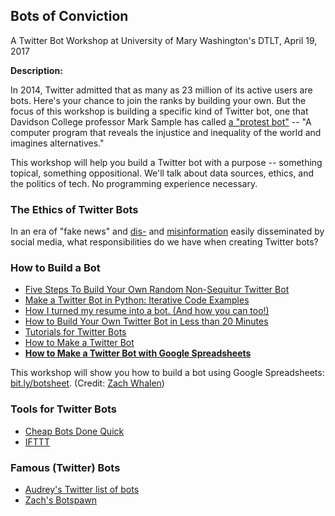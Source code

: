 ## Bots of Conviction

<p>A Twitter Bot Workshop at University of Mary Washington's DTLT, April 19, 2017</p>

**Description:**

<p>In 2014, Twitter admitted that as many as 23 million of its active users are bots. Here's your chance to join the ranks by building your own. But the focus of this workshop is building a specific kind of Twitter bot, one that Davidson College professor Mark Sample has called <a href="https://medium.com/@samplereality/a-protest-bot-is-a-bot-so-specific-you-cant-mistake-it-for-bullshit-90fe10b7fbaa">a "protest bot"</a> -- "A computer program that reveals the injustice and inequality of the world and imagines alternatives."</p>

<p>This workshop will help you build a Twitter bot with a purpose -- something topical, something oppositional. We'll talk about data sources, ethics, and the politics of tech. No programming experience necessary.</p>

### The Ethics of Twitter Bots

<p>In an era of "fake news" and <a href="https://www.buzzfeed.com/josephbernstein/from-utah-with-love?utm_term=.kbvQ9nRo#.gdgp710J">dis-</a> and <a href="http://nypost.com/2017/03/30/how-russian-bots-try-to-sucker-trump-on-twitter/">misinformation</a> easily disseminated by social media, what responsibilities do we have when creating Twitter bots?</p>

### How to Build a Bot

<ul>
<li><a href="http://readwrite.com/2014/06/20/random-non-sequitur-twitter-bot-instructions/">Five Steps To Build Your Own Random Non-Sequitur Twitter Bot</a></li>
<li><a href="http://jitp.commons.gc.cuny.edu/make-a-twitter-bot-in-python-iterative-code-examples/">Make a Twitter Bot in Python: Iterative Code Examples</a></li>
<li><a href="https://medium.com/the-mission/how-i-turned-my-resume-into-a-bot-and-how-you-can-too-f03847352baa#.p5wedmx73">How I turned my resume into a bot. (And how you can too!)</a></li>
<li><a href="https://venturebeat.com/2017/02/02/how-to-build-your-own-twitter-bot-in-less-than-30-minutes/">How to Build Your Own Twitter Bot in Less than 20 Minutes</a></li>
<li><a href="https://botwiki.org/tutorials/twitterbots/">Tutorials for Twitter Bots</a></li>
<li><a href="http://tinysubversions.com/2013/09/how-to-make-a-twitter-bot/">How to Make a Twitter Bot</a></li>
<li><strong><a href="http://www.zachwhalen.net/posts/how-to-make-a-twitter-bot-with-google-spreadsheets-version-04/">How to Make a Twitter Bot with Google Spreadsheets</a></strong></li>
</ul>

<p>This workshop will show you how to build a bot using Google Spreadsheets: <a href="http://bit.ly/botsheet">bit.ly/botsheet</a>. (Credit: <a href="http://www.zachwhalen.net/posts/teaching-with-bots-a-dpl-workshop/">Zach Whalen</a>)</p>

### Tools for Twitter Bots

<ul>
<li><a href="http://www.cheapbotsdonequick.com/">Cheap Bots Done Quick</a></li>
<li><a href="https://ifttt.com/">IFTTT</a></li>
</ul>

### Famous (Twitter) Bots

<ul>
<li><a href="https://twitter.com/audreywatters/lists/bots">Audrey's Twitter list of bots</a></li>
<li><a href="https://twitter.com/zachwhalen/lists/botspawn/members">Zach's Botspawn</a></li>
</ul>

